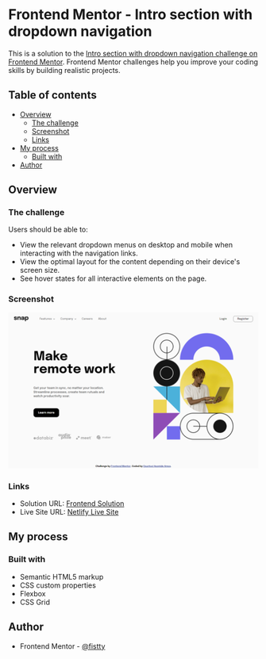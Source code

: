 # Frontend Mentor - Intro section with dropdown navigation

This is a solution to the [Intro section with dropdown navigation challenge on Frontend Mentor](https://www.frontendmentor.io/challenges/intro-section-with-dropdown-navigation-ryaPetHE5). Frontend Mentor challenges help you improve your coding skills by building realistic projects. 

## Table of contents

- [Overview](#overview)
  - [The challenge](#the-challenge)
  - [Screenshot](#screenshot)
  - [Links](#links)
- [My process](#my-process)
  - [Built with](#built-with)
- [Author](#author)

## Overview

### The challenge

Users should be able to:

- View the relevant dropdown menus on desktop and mobile when interacting with the navigation links.
- View the optimal layout for the content depending on their device's screen size.
- See hover states for all interactive elements on the page.

### Screenshot

![](./Screenshot.png)

### Links

- Solution URL: [Frontend Solution](https://www.frontendmentor.io/solutions/product-preview-card-component-VoeARBmlBS)
- Live Site URL: [Netlify Live Site](https://product-card-component-main.netlify.app/)

## My process

### Built with

- Semantic HTML5 markup
- CSS custom properties
- Flexbox
- CSS Grid

## Author

- Frontend Mentor - [@fistty](https://www.frontendmentor.io/profile/fistty)
